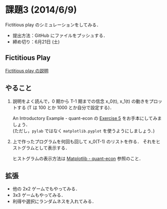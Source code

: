 課題3 (2014/6/9)
=========

Fictitious play のシミュレーションをしてみる．

* 提出方法：GitHub にファイルをプッシュする．
* 締め切り：6月21日 (土)


## Fictitious Play

[Fictitious play の説明](http://nbviewer.ipython.org/github/OyamaZemi2014/exercises/blob/master/ex03/fictplay_notes.ipynb)


## やること

1. 説明をよく読んで，0 期から T-1 期までの信念 x_0(t), x_1(t) の動きをプロットする
   (T は 100 とか 1000 とか自分で設定する)．

   An Introductory Example - quant-econ の
   [Exercise 5](http://quant-econ.net/python_by_example.html#exercise-5)
   をお手本にしてみましょう．  
   (ただし，`pylab` ではなく `matplotlib.pyplot` を使うようにしましょう．)

2. 上で作ったプログラムを何回も回して x_0(T-1) のリストを作る．
   それをヒストグラムとして表示する．

   ヒストグラムの表示方法は
   [Matplotlib - quant-econ](http://quant-econ.net/matplotlib.html)
   参照のこと．


## 拡張

* 他の 2x2 ゲームでもやってみる．
* 3x3 ゲームもやってみる．
* 利得や選択にランダムネスを入れてみる．

